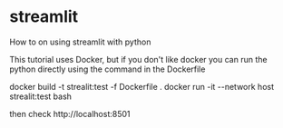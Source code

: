 # streamlit
How to on using streamlit with python

This tutorial uses Docker, but if you don't like docker you can run the python directly using the command 
in the Dockerfile

docker build -t strealit:test -f Dockerfile .
docker run -it --network host strealit:test bash

then check http://localhost:8501